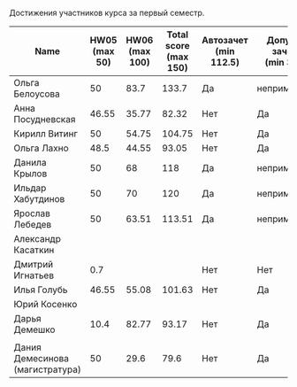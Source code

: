 Достижения участников курса за первый семестр.

| Name | HW05<br />(max 50) | HW06<br />(max 100) | Total score<br />(max 150) | Автозачет<br />(min 112.5) | Допуск к зачету<br />(min 37.5) | зачет |
|--------------------|------|------|--------------------------|--------------------------|-----------------------------|--------------|
| Ольга Белоусова     | 50 | 83.7 | 133.7 | Да | неприменимо | Да |
| Анна Посудневская   | 46.55 | 35.77 | 82.32 | Нет | Да |  |
| Кирилл Витинг       | 50 | 54.75 | 104.75 | Нет | Да |  |
| Ольга Лахно         | 48.5 | 44.55 | 93.05 | Нет | Да |  |
| Данила Крылов       | 50 | 68 | 118 | Да | неприменимо | Да |
| Ильдар Хабутдинов   | 50 | 70 | 120 | Да | неприменимо | Да |
| Ярослав Лебедев     | 50 | 63.51 | 113.51 | Да | неприменимо | Да |
| Александр Касаткин  |  |  |  |  |  |  |
| Дмитрий Игнатьев    | 0.7 |  |  | Нет | Нет |  |
| Илья Голубь         | 46.55 | 55.08 | 101.63 | Нет | Да |  |
| Юрий Косенко        |  |  |  |  |  |  |
| Дарья Демешко       | 10.4 | 82.77 | 93.17 | Нет | Да |  |
|  |  |  |  |  |  |  |
| Дания Демесинова (магистратура) | 50 | 29.6 | 79.6 | Нет | Да |  |
